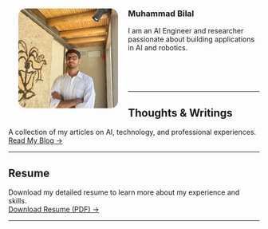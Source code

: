 <div class="profile-section">
  <img src="profile.jpeg" width="200" height="200" style="border-radius: 15px; object-fit: cover;" align="left" hspace="20">
  
  <h3> Muhammad Bilal </h3>
  <p>I am an AI Engineer and researcher passionate about building applications in AI and robotics.</p>
  <br><br><br> <!-- Added 3 line breaks -->
</div>

---

## Thoughts & Writings
A collection of my articles on AI, technology, and professional experiences.  
[Read My Blog →](./blog)

---

## Resume
Download my detailed resume to learn more about my experience and skills.  
[Download Resume (PDF) →](./Muhammad_Bilal_Resume.pdf)

---
